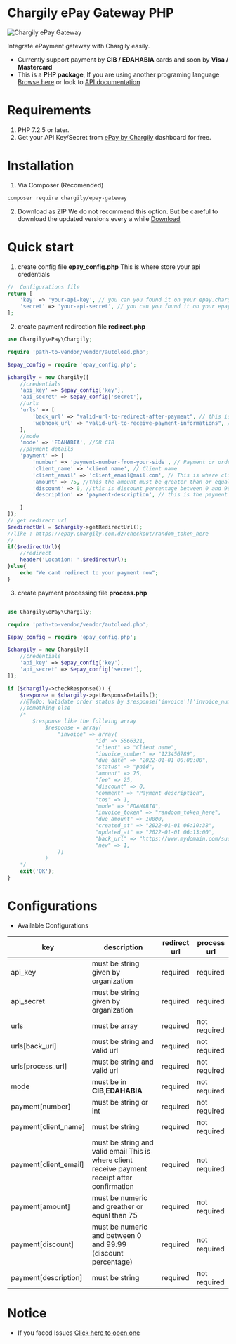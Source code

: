 # Chargily ePay Gateway PHP

![Chargily ePay Gateway](https://raw.githubusercontent.com/Chargily/epay-gateway-php/main/assets/banner-1544x500.png "Chargily ePay Gateway")

Integrate ePayment gateway with Chargily easily.
- Currently support payment by **CIB / EDAHABIA** cards and soon by **Visa / Mastercard** 
- This is a **PHP package**, If you are using another programing language [Browse here](https://github.com/Chargily/) or look to [API documentation](https://github.com/Chargily/epay-gateway-php/blob/master/README_API.md)

# Requirements
1. PHP 7.2.5 or later. 
2. Get your API Key/Secret from [ePay by Chargily](https://epay.chargily.com.dz) dashboard for free.

# Installation
1. Via Composer (Recomended)
```bash
composer require chargily/epay-gateway
```
2. Download as ZIP
We do not recommend this option. But be careful to download the updated versions every a while [Download](https://github.com/Chargily/epay-gateway-php/releases/)
# Quick start

1. create config file **epay_config.php**
This is where store your api credentials

```php
//  Configurations file
return [
    'key' => 'your-api-key', // you can you found it on your epay.chargily.com.dz Dashboard
    'secret' => 'your-api-secret', // you can you found it on your epay.chargily.com.dz Dashboard
];
```
2. create payment redirection file **redirect.php**

```php
use Chargily\ePay\Chargily;

require 'path-to-vendor/vendor/autoload.php';

$epay_config = require 'epay_config.php';

$chargily = new Chargily([
    //credentials
    'api_key' => $epay_config['key'],
    'api_secret' => $epay_config['secret'],
    //urls
    'urls' => [
        'back_url' => "valid-url-to-redirect-after-payment", // this is where client redirected after payment processing
        'webhook_url' => "valid-url-to-receive-payment-informations", // this is where you receive payment informations
    ],
    //mode
    'mode' => 'EDAHABIA', //OR CIB
    //payment details
    'payment' => [
        'number' => 'payment-number-from-your-side', // Payment or order number
        'client_name' => 'client name', // Client name
        'client_email' => 'client_email@mail.com', // This is where client receive payment receipt after confirmation
        'amount' => 75, //this the amount must be greater than or equal 75 
        'discount' => 0, //this is discount percentage between 0 and 99
        'description' => 'payment-description', // this is the payment description

    ]
]);
// get redirect url
$redirectUrl = $chargily->getRedirectUrl();
//like : https://epay.chargily.com.dz/checkout/random_token_here
//
if($redirectUrl){
    //redirect
    header('Location: '.$redirectUrl);
}else{
    echo "We cant redirect to your payment now";
}
```
3. create payment processing file **process.php**

```php

use Chargily\ePay\Chargily;

require 'path-to-vendor/vendor/autoload.php';

$epay_config = require 'epay_config.php';

$chargily = new Chargily([
    //credentials
    'api_key' => $epay_config['key'],
    'api_secret' => $epay_config['secret'],
]);

if ($chargily->checkResponse()) {
    $response = $chargily->getResponseDetails();
    //@ToDo: Validate order status by $response['invoice']['invoice_number']. If it is not already approved, approve it.
    //something else
    /*
        $response like the follwing array
            $response = array(
                "invoice" => array(
                            "id" => 5566321,
                            "client" => "Client name",
                            "invoice_number" => "123456789",
                            "due_date" => "2022-01-01 00:00:00",
                            "status" => "paid",
                            "amount" => 75,
                            "fee" => 25,
                            "discount" => 0,
                            "comment" => "Payment description",
                            "tos" => 1,
                            "mode" => "EDAHABIA",
                            "invoice_token" => "randoom_token_here",
                            "due_amount" => 10000,
                            "created_at" => "2022-01-01 06:10:38",
                            "updated_at" => "2022-01-01 06:13:00",
                            "back_url" => "https://www.mydomain.com/success",
                            "new" => 1,
                );
            )
    */
    exit('OK');
}

```

# Configurations

- Available Configurations

| key                   |  description                                                                                          | redirect url |  process url |
|-----------------------|-------------------------------------------------------------------------------------------------------|--------------|--------------|
| api_key               | must be string given by organization                                                                  |   required   |   required   |
| api_secret            | must be string given by organization                                                                  |   required   |   required   |
| urls                  | must be array                                                                                         |   required   | not required |
| urls[back_url]        | must be string and valid url                                                                          |   required   | not required |
| urls[process_url]     | must be string and valid url                                                                          |   required   | not required |
| mode                  | must be in **CIB**,**EDAHABIA**                                                                       |   required   | not required |
| payment[number]       | must be string or int                                                                                 |   required   | not required |
| payment[client_name]  | must be string                                                                                        |   required   | not required |
| payment[client_email] | must be string and valid email This is where client receive payment receipt after confirmation        |   required   | not required |
| payment[amount]       | must be numeric and greather or equal than  75                                                        |   required   | not required |
| payment[discount]     | must be numeric and between 0 and 99.99  (discount percentage)                                        |   required   | not required |
| payment[description]  | must be string                                                                                        |   required   | not required |

# Notice
- If you faced Issues [Click here to open one](https://github.com/Chargily/epay-gateway-php/issues/new)
